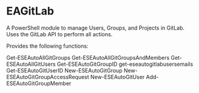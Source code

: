 # EAGitLab
A PowerShell module to manage Users, Groups, and Projects in GitLab. Uses the GitLab API to perform all actions.

Provides the following functions:

Get-ESEAutoAllGitGroups
Get-ESEAutoAllGitGroupsAndMembers
Get-ESEAutoAllGitUsers
Get-ESEAutoGitGroupID
get-eseautogitlabusersemails
Get-ESEAutoGitUserID
New-ESEAutoGitGroup
New-ESEAutoGitGroupAccessRequest
New-ESEAutoGitUser
Add-ESEAutoGitGroupMember
